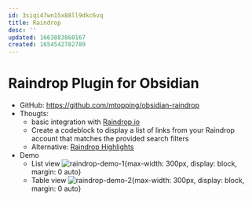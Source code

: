 ```yaml
---
id: 3siqi47wn15x88ll9dkc6vq
title: Raindrop
desc: ''
updated: 1663883860167
created: 1654542782789
---
```

# Raindrop Plugin for Obsidian

- GitHub: https://github.com/mtopping/obsidian-raindrop
- Thougts:
    - basic integration with [Raindrop.io](https://raindrop.io/)
    - Create a codeblock to display a list of links from your Raindrop account that matches the provided search filters
    - Alternative: [Raindrop Highlights](https://github.com/kaiiiz/obsidian-raindrop-highlights-plugin)
- Demo
  - List view
    ![raindrop-demo-1](https://raw.githubusercontent.com/mtopping/obsidian-raindrop/main/_images/obsidian-raindrop-list-view.png){max-width: 300px, display: block, margin: 0 auto}
  - Table view
    ![raindrop-demo-2](https://raw.githubusercontent.com/mtopping/obsidian-raindrop/main/_images/obsidian-raindrop-table-view.png){max-width: 300px, display: block, margin: 0 auto}